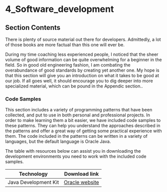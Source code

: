 # 4_Software_development

## Section Contents

There is plenty of source material out there for developers.
Admittedly, a lot of those books are more factual than this one will ever be.  

During my time  coaching less experienced people, I noticed that the sheer volume of good information can be quite overwhelming for
a beginner in the field.  So in good old engineering fashion, I am combating the overabundance of good standards by creating yet another one.
My hope is that this section will give you an introduction on what it takes to be good at our job. 
If all goes well, it should encourage you to dig deeper into more specialized material, which can be pound in the Appendic section..

### Code Samples

This section includes a variety of programming patterns that have been collected, and put to use
in both personal and professional projects. In order to make learning them a bit easier, we have included
code samples to these patterns. They can help you understand the approaches described in the patterns and offer
a great way of getting some practical experience with them. The code included in the patterns can be written in a variety of languages, but the default language is Oracle Java. 

The table with resources below can assist you in downloading the development environments you need to work with the included code samples.

| Technology           | Download link                                                                    |
| -------------------- | -------------------------------------------------------------------------------- |
| Java Development Kit | [Oracle website](https://www.oracle.com/java/technologies/javase-downloads.html) |
